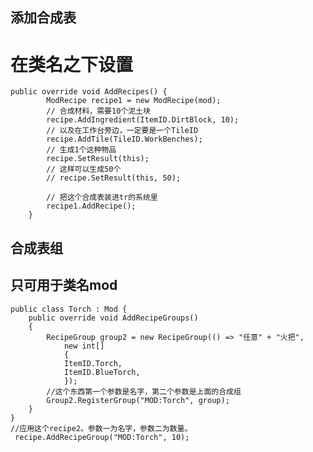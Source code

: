 ## 添加合成表

# 在类名之下设置

    public override void AddRecipes() {
            ModRecipe recipe1 = new ModRecipe(mod);
            // 合成材料，需要10个泥土块
            recipe.AddIngredient(ItemID.DirtBlock, 10);
            // 以及在工作台旁边，一定要是一个TileID
            recipe.AddTile(TileID.WorkBenches);
            // 生成1个这种物品
            recipe.SetResult(this);
            // 这样可以生成50个
            // recipe.SetResult(this, 50);

            // 把这个合成表装进tr的系统里
            recipe1.AddRecipe();
        }

## 合成表组

## 只可用于类名mod

    public class Torch : Mod {
        public override void AddRecipeGroups()
        {
            RecipeGroup group2 = new RecipeGroup(() => "任意" + "火把",
                new int[]
                {
                ItemID.Torch,
                ItemID.BlueTorch,
                });
            //这个东西第一个参数是名字，第二个参数是上面的合成组
            Group2.RegisterGroup("MOD:Torch", group);
        }
    }
    //应用这个recipe2。参数一为名字，参数二为数量。
     recipe.AddRecipeGroup("MOD:Torch", 10);
